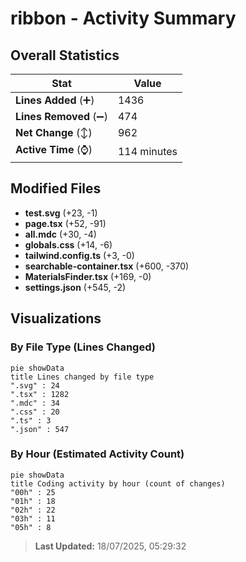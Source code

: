 # ribbon - Activity Summary 

## Overall Statistics

| Stat                   | Value                                                             |
| ---------------------- | ----------------------------------------------------------------- |
| **Lines Added** (➕)   | 1436                                          |
| **Lines Removed** (➖) | 474                                        |
| **Net Change** (↕)    | 962                |
| **Active Time** (⌚)   | 114 minutes |


## Modified Files
- **test.svg** (+23, -1)
- **page.tsx** (+52, -91)
- **all.mdc** (+30, -4)
- **globals.css** (+14, -6)
- **tailwind.config.ts** (+3, -0)
- **searchable-container.tsx** (+600, -370)
- **MaterialsFinder.tsx** (+169, -0)
- **settings.json** (+545, -2)

## Visualizations

### By File Type (Lines Changed)

```mermaid
pie showData
title Lines changed by file type
".svg" : 24
".tsx" : 1282
".mdc" : 34
".css" : 20
".ts" : 3
".json" : 547
```

### By Hour (Estimated Activity Count)

```mermaid
pie showData
title Coding activity by hour (count of changes)
"00h" : 25
"01h" : 18
"02h" : 22
"03h" : 11
"05h" : 8
```


> **Last Updated:** 18/07/2025, 05:29:32